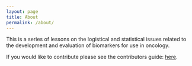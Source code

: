 ```yaml
---
layout: page
title: About
permalink: /about/
---
```


This is a series of lessons on the logistical and statistical issues related to the development and evaluation of biomarkers for use in oncology.

If you would like to contribute please see the contributors guide: [here](https://github.com/sachsmc/assay-education). 
